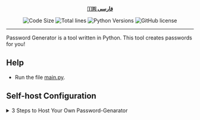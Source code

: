 <div align="center">

[**🇮🇷 فارسی**](README_fa.md)
</div>

<p align="center">
    <img src="https://img.shields.io/github/languages/code-size/robonamari/Password-Genarator?style=flat" alt="Code Size">
    <img src="https://tokei.rs/b1/github/robonamari/Password-Genarator?style=flat" alt="Total lines">
    <img src="https://img.shields.io/badge/python-%5E3.7-blue" alt="Python Versions">
    <img src="https://img.shields.io/github/license/robonamari/Password-Genarator" alt="GitHub license">
</p>

---

Password Generator is a tool written in Python. This tool creates passwords for you!
## Help
- Run the file [main.py](main.py).

## Self-host Configuration
<details>
<summary>3 Steps to Host Your Own Password-Genarator</summary>

### 1. Clone the Repository
```bash
git clone https://github.com/robonamari/Password-Genarator
```

### 2. Install Python  
Install Python 3.7 or above. No additional dependencies are required.

### 3. Run the Script
```bash
python index.py
```

### Done!
Your script should be fully configured and ready to run!

</details>
